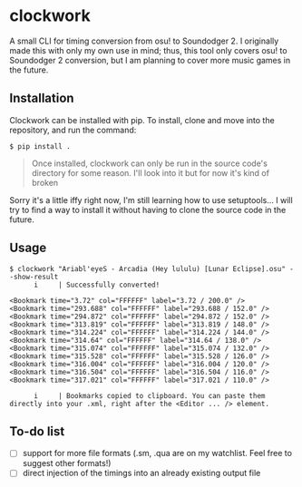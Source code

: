 # clockwork
A small CLI for timing conversion from osu! to Soundodger 2. I originally made this with only my own use in mind; thus, this tool only covers osu! to Soundodger 2 conversion, but I am planning to cover more music games in the future.

## Installation
Clockwork can be installed with pip. To install, clone and move into the repository, and run the command:

```console
$ pip install .
```

> Once installed, clockwork can only be run in the source code's directory for some reason. I'll look into it but for now it's kind of broken

Sorry it's a little iffy right now, I'm still learning how to use setuptools... I will try to find a way to install it without having to clone the source code in the future.

## Usage
```console
$ clockwork "Ariabl'eyeS - Arcadia (Hey lululu) [Lunar Eclipse].osu" --show-result
      i     | Successfully converted!

<Bookmark time="3.72" col="FFFFFF" label="3.72 / 200.0" />
<Bookmark time="293.688" col="FFFFFF" label="293.688 / 152.0" />
<Bookmark time="294.872" col="FFFFFF" label="294.872 / 152.0" />
<Bookmark time="313.819" col="FFFFFF" label="313.819 / 148.0" />
<Bookmark time="314.224" col="FFFFFF" label="314.224 / 144.0" />
<Bookmark time="314.64" col="FFFFFF" label="314.64 / 138.0" />
<Bookmark time="315.074" col="FFFFFF" label="315.074 / 132.0" />
<Bookmark time="315.528" col="FFFFFF" label="315.528 / 126.0" />
<Bookmark time="316.004" col="FFFFFF" label="316.004 / 120.0" />
<Bookmark time="316.504" col="FFFFFF" label="316.504 / 116.0" />
<Bookmark time="317.021" col="FFFFFF" label="317.021 / 110.0" />

      i     | Bookmarks copied to clipboard. You can paste them directly into your .xml, right after the <Editor ... /> element.
```

## To-do list
- [ ] support for more file formats (.sm, .qua are on my watchlist. Feel free to suggest other formats!)
- [ ] direct injection of the timings into an already existing output file
